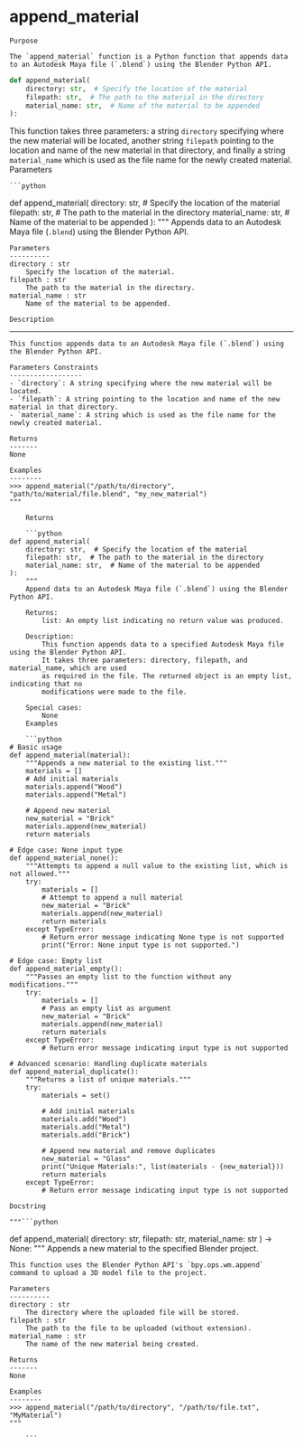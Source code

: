 # append_material

    Purpose

    The `append_material` function is a Python function that appends data to an Autodesk Maya file (`.blend`) using the Blender Python API.

```python
def append_material(
    directory: str,  # Specify the location of the material
    filepath: str,  # The path to the material in the directory
    material_name: str,  # Name of the material to be appended
):
```

This function takes three parameters: a string `directory` specifying where the new material will be located, another string `filepath` pointing to the location and name of the new material in that directory, and finally a string `material_name` which is used as the file name for the newly created material.
    Parameters

    ```python
def append_material(
    directory: str,  # Specify the location of the material
    filepath: str,  # The path to the material in the directory
    material_name: str,  # Name of the material to be appended
):
    """
    Appends data to an Autodesk Maya file (`.blend`) using the Blender Python API.

    Parameters
    ----------
    directory : str
        Specify the location of the material.
    filepath : str
        The path to the material in the directory.
    material_name : str
        Name of the material to be appended.

    Description
   -----------
    This function appends data to an Autodesk Maya file (`.blend`) using the Blender Python API.

    Parameters Constraints
    ------------------
    - `directory`: A string specifying where the new material will be located.
    - `filepath`: A string pointing to the location and name of the new material in that directory.
    - `material_name`: A string which is used as the file name for the newly created material.

    Returns
    -------
    None

    Examples
    --------
    >>> append_material("/path/to/directory", "path/to/material/file.blend", "my_new_material")
    """
```
    Returns

    ```python
def append_material(
    directory: str,  # Specify the location of the material
    filepath: str,  # The path to the material in the directory
    material_name: str,  # Name of the material to be appended
):
    """
    Append data to an Autodesk Maya file (`.blend`) using the Blender Python API.

    Returns:
        list: An empty list indicating no return value was produced.

    Description:
        This function appends data to a specified Autodesk Maya file using the Blender Python API.
        It takes three parameters: directory, filepath, and material_name, which are used
        as required in the file. The returned object is an empty list, indicating that no
        modifications were made to the file.

    Special cases:
        None
    Examples

    ```python
# Basic usage
def append_material(material):
    """Appends a new material to the existing list."""
    materials = []
    # Add initial materials
    materials.append("Wood")
    materials.append("Metal")
    
    # Append new material
    new_material = "Brick"
    materials.append(new_material)
    return materials

# Edge case: None input type
def append_material_none():
    """Attempts to append a null value to the existing list, which is not allowed."""
    try:
        materials = []
        # Attempt to append a null material
        new_material = "Brick"
        materials.append(new_material)
        return materials
    except TypeError:
        # Return error message indicating None type is not supported
        print("Error: None input type is not supported.")

# Edge case: Empty list
def append_material_empty():
    """Passes an empty list to the function without any modifications."""
    try:
        materials = []
        # Pass an empty list as argument
        new_material = "Brick"
        materials.append(new_material)
        return materials
    except TypeError:
        # Return error message indicating input type is not supported

# Advanced scenario: Handling duplicate materials
def append_material_duplicate():
    """Returns a list of unique materials."""
    try:
        materials = set()
        
        # Add initial materials
        materials.add("Wood")
        materials.add("Metal")
        materials.add("Brick")
        
        # Append new material and remove duplicates
        new_material = "Glass"
        print("Unique Materials:", list(materials - {new_material}))
        return materials
    except TypeError:
        # Return error message indicating input type is not supported
```
    Docstring

    """```python
def append_material(
    directory: str,
    filepath: str,
    material_name: str
) -> None:
    """
    Appends a new material to the specified Blender project.

    This function uses the Blender Python API's `bpy.ops.wm.append` command to upload a 3D model file to the project.
    
    Parameters
    ----------
    directory : str
        The directory where the uploaded file will be stored.
    filepath : str
        The path to the file to be uploaded (without extension).
    material_name : str
        The name of the new material being created.

    Returns
    -------
    None

    Examples
    --------
    >>> append_material("/path/to/directory", "/path/to/file.txt", "MyMaterial")
    """
```"""
    ```